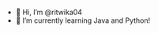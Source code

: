 - 👋 Hi, I’m @ritwika04
- 🌱 I’m currently learning Java and Python!

<!---
diaNBC04/diaNBC04 is a ✨ special ✨ repository because its `README.md` (this file) appears on your GitHub profile.
You can click the Preview link to take a look at your changes.
--->
